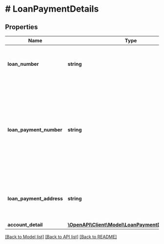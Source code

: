 # # LoanPaymentDetails

## Properties

Name | Type | Description | Notes
------------ | ------------- | ------------- | -------------
**loan_number** | **string** | The number of the specific loan under the account. |
**loan_payment_number** | **string** | The payment number given by the institution. This number is typically for manual payments. This is not an ACH payment number. |
**loan_payment_address** | **string** | The payment address to send manual payments to |
**account_detail** | [**\OpenAPI\Client\Model\LoanPaymentDetailsAccount**](LoanPaymentDetailsAccount.md) |  | [optional]

[[Back to Model list]](../../README.md#models) [[Back to API list]](../../README.md#endpoints) [[Back to README]](../../README.md)
